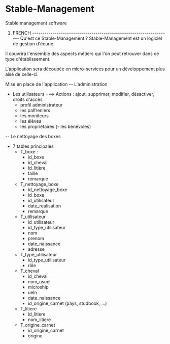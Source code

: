 # Stable-Management
Stable management software

1. FRENCH --------------------------------------------------------------------
Qu'est ce Stable-Management ?
Stable-Management est un logiciel de gestion d'écurie.

Il couvrira l'ensemble des aspects métiers qui l'on peut retrouver dans ce type d'établissement.

L'application sera découpée en micro-services pour un développement plus aisé de celle-ci.

Mise en place de l'application
-- L'administration
  - Les utilisateurs ===> Actions : ajout, supprimer, modifier, désactiver, droits d'accès
       - profil administrateur
       - les palfreniers
       - les moniteurs
       - les élèves
       - les propriétaires
       (- les bénévoles)
 
 -- Le nettoyage des boxes
   - 7 tables principales
       - T_boxe :
         - id_boxe
         - id_cheval
         - id_litière
         - taille
         - remarque
       - T_nettoyage_boxe
         - id_nettoyage_boxe
         - id_boxe
         - id_utilisateur
         - date_realisation
         - remarque
       - T_utilisateur
         - id_utilisateur
         - id_type_utilisateur
         - nom
         - prenom
         - date_naissance
         - adresse
       - T_type_utilisateur
         - id_type_utilisateur
         - rôle
       - T_cheval
         - id_cheval
         - nom_usuel
         - microship
         - ueln
         - date_naissance
         - id_origine_carnet (pays, studbook, ...)
       - T_litiere
          - id_litiere
          - nom_litiere
        - T_origine_carnet
           - id_origine_carnet
           - origine
